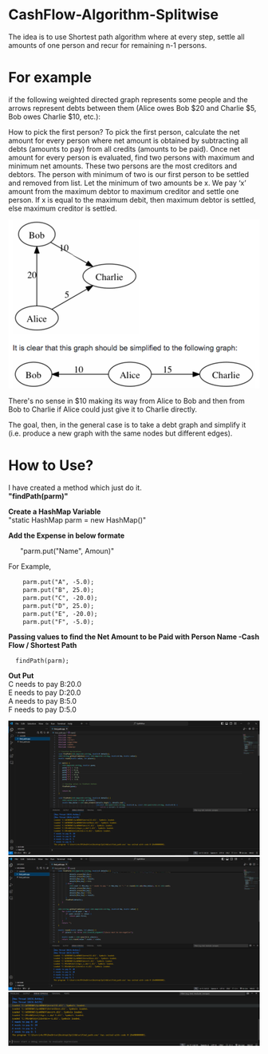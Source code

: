 # CashFlow-Algorithm-Splitwise

The idea is to use Shortest path algorithm where at every step, settle all amounts of one person and recur for remaining n-1 persons.  

# For example

if the following weighted directed graph represents some people and the arrows represent debts between them (Alice owes Bob $20 and Charlie $5, Bob owes Charlie $10, etc.):

How to pick the first person? To pick the first person, calculate the net amount for every person where net amount is obtained by subtracting all debts (amounts to pay) from all credits (amounts to be paid). Once net amount for every person is evaluated, find two persons with maximum and minimum net amounts. These two persons are the most creditors and debtors. The person with minimum of two is our first person to be settled and removed from list. Let the minimum of two amounts be x. We pay ‘x’ amount from the maximum debtor to maximum creditor and settle one person. If x is equal to the maximum debit, then maximum debtor is settled, else maximum creditor is settled.

![Problem Statement](https://github.com/Rahulkc5/CashFlow-Algorithm-Splitwise/blob/main/1.png)

There's no sense in $10 making its way from Alice to Bob and then from Bob to Charlie if Alice could just give it to Charlie directly.

The goal, then, in the general case is to take a debt graph and simplify it (i.e. produce a new graph with the same nodes but different edges).

# How to Use?  
  
I have created a method which just do it.  
   **"findPath(parm)"**  
    
**Create a HashMap Variable**  
  "static HashMap parm = new HashMap()"  
  
**Add the Expense in below formate**  

       "parm.put("Name", Amoun)"  
  
  For Example,  
  
        parm.put("A", -5.0);  
        parm.put("B", 25.0);  
        parm.put("C", -20.0);  
        parm.put("D", 25.0);  
        parm.put("E", -20.0);  
        parm.put("F", -5.0);  

**Passing values to find the Net Amount to be Paid with Person Name -Cash Flow / Shortest Path**  
      
      findPath(parm);  
      
**Out Put**  
C needs to pay B:20.0  
E needs to pay D:20.0  
A needs to pay B:5.0  
F needs to pay D:5.0  
        
![Problem Statement](https://github.com/Rahulkc5/CashFlow-Algorithm-Splitwise/blob/main/2.png)
![Problem Statement](https://github.com/Rahulkc5/CashFlow-Algorithm-Splitwise/blob/main/3.png)
![Problem Statement](https://github.com/Rahulkc5/CashFlow-Algorithm-Splitwise/blob/main/4.png)
